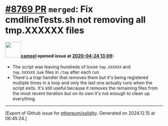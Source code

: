 # [\#8769 PR](https://github.com/ethereum/solidity/pull/8769) `merged`: Fix cmdlineTests.sh not removing all tmp.XXXXXX files

#### <img src="https://avatars.githubusercontent.com/u/137030?v=4" width="50">[cameel](https://github.com/cameel) opened issue at [2020-04-24 13:09](https://github.com/ethereum/solidity/pull/8769):

- The script was leaving hundreds of loose `tmp.XXXXXX` and `tmp.XXXXXX.bak` files in `/tmp` after each run
- There's a trap handler that removes them but it's being registered multiple times in a loop and only the last one actually runs when the script exits. It's still useful because it removes the remaining files from the most recent iteration but on its own it's not enough to clean up everything.




-------------------------------------------------------------------------------



[Export of Github issue for [ethereum/solidity](https://github.com/ethereum/solidity). Generated on 2024.12.15 at 06:45:24.]

